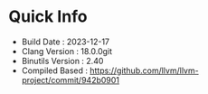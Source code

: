 # Quick Info
* Build Date : 2023-12-17
* Clang Version : 18.0.0git
* Binutils Version : 2.40
* Compiled Based : https://github.com/llvm/llvm-project/commit/942b0901
